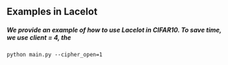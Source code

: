 ## Examples in Lacelot

##### We provide an example of how to use Lacelot in CIFAR10.  To save time, we use client = 4, the  
`python main.py --cipher_open=1`